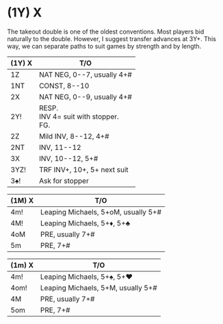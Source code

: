 # (1Y) X

The takeout double is one of the oldest conventions.  Most players bid naturally
to the double.  However, I suggest transfer advances at 3Y+.  This way, we can
separate paths to suit games by strength and by length.

| (1Y) X | T/O |
|--------|-----|
| 1Z     | NAT NEG, 0--7, usually 4+#
| 1NT    | CONST, 8--10
| 2X     | NAT NEG, 0--9, usually 4+#
| 2Y!    | <div>RESP.</div><div>INV 4= suit with stopper.</div><div>FG.</div>
| 2Z     | Mild INV, 8--12, 4+#
| 2NT    | INV, 11--12
| 3X     | INV, 10--12, 5+#
| 3YZ!   | TRF INV+, 10+, 5+ next suit
| 3♠!    | Ask for stopper

| (1M) X | T/O |
|--------|-----|
| 4m!    | Leaping Michaels, 5+oM, usually 5+#
| 4M!    | Leaping Michaels, 5+♦, 5+♣
| 4oM    | PRE, usually 7+#
| 5m     | PRE, 7+#

| (1m) X | T/O |
|--------|-----|
| 4m!    | Leaping Michaels, 5+♠, 5+♥
| 4om!   | Leaping Michaels, 5+M, usually 5+#
| 4M     | PRE, usually 7+#
| 5om    | PRE, 7+#
